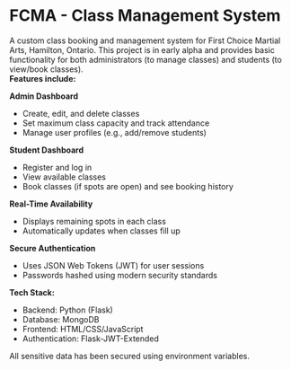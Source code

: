 # FCMA - Class Management System

A custom class booking and management system for First Choice Martial Arts, Hamilton, Ontario.
This project is in early alpha and provides basic functionality for both administrators (to manage classes) and students (to view/book classes).  
**Features include:**

**Admin Dashboard**
  - Create, edit, and delete classes
  - Set maximum class capacity and track attendance
  - Manage user profiles (e.g., add/remove students)
    
**Student Dashboard**
  - Register and log in
  - View available classes
  - Book classes (if spots are open) and see booking history
    
**Real-Time Availability**
  - Displays remaining spots in each class
  - Automatically updates when classes fill up
    
**Secure Authentication**

  - Uses JSON Web Tokens (JWT) for user sessions
  - Passwords hashed using modern security standards
    
**Tech Stack:**
- Backend: Python (Flask)
- Database: MongoDB
- Frontend: HTML/CSS/JavaScript
- Authentication: Flask-JWT-Extended

All sensitive data has been secured using environment variables.
